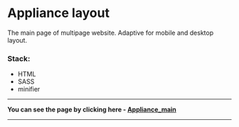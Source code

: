 # Appliance layout
The main page of multipage website.
Adaptive  for mobile and desktop layout.

### Stack:
- HTML
- SASS
- minifier

---

**You can see the page by clicking here - [Appliance_main](https://appliance-layout.vercel.app/ "https://appliance-layout.vercel.app/")**

---

